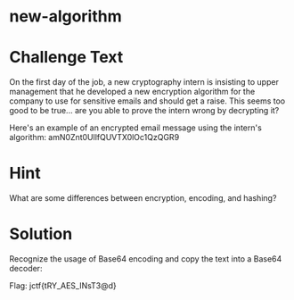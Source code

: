 <h1>new-algorithm</h1>

<h1>Challenge Text</h1>

On the first day of the job, a new cryptography intern is insisting to upper management that he developed a new encryption algorithm for the company to use for sensitive emails and should get a raise. 
This seems too good to be true... are you able to prove the intern wrong by decrypting it?

Here's an example of an encrypted email message using the intern's algorithm: amN0Znt0UllfQUVTX0lOc1QzQGR9

<h1>Hint</h1>

What are some differences between encryption, encoding, and hashing?

<h1>Solution</h1>

Recognize the usage of Base64 encoding and copy the text into a Base64 decoder:

Flag: jctf{tRY_AES_INsT3@d}
